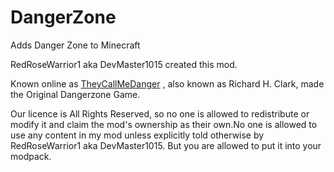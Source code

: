 # DangerZone

Adds Danger Zone to Minecraft

RedRoseWarrior1 aka DevMaster1015 created this mod.


Known online as [TheyCallMeDanger](https://www.youtube.com/channel/UC_Tsf31uosncmWCICYO52Dw/featured) , also known as Richard H. Clark, made the Original Dangerzone Game.

Our licence is All Rights Reserved, so no one is allowed to redistribute or modify it and claim the mod's ownership as their own.No one is allowed to use any content in my mod unless explicitly told otherwise by RedRoseWarrior1 aka DevMaster1015. But you are allowed to put it into your modpack.
